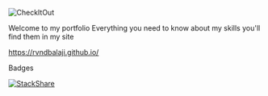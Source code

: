 ![CheckItOut](http://forthebadge.com/images/badges/check-it-out.svg)

Welcome to my portfolio
Everything you need to know about my skills you'll find them in my site

https://rvndbalaji.github.io/

Badges

[![StackShare](https://img.shields.io/badge/tech-stack-0690fa.svg?style=flat)](https://stackshare.io/rvndbalaji/my-stack)
